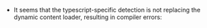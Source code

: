 - It seems that the typescript-specific detection is not replacing the dynamic content loader, resulting in compiler errors:
     <r-dynamicContentLoader> 
